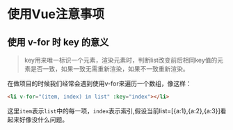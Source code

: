 # 使用Vue注意事项

## 使用 v-for 时 key 的意义

> key用来唯一标识一个元素，渲染元素时，判断list改变前后相同key值的元素是否一致，如果一致无需重新渲染，如果不一致重新渲染。

在做项目的时候我们经常会遇到使用v-for来遍历一个数组，像这样：
```html
<li v-for="(item, index) in list" :key="index"></li>
```
这里`item`表示`list`中的每一项，`index`表示索引,假设当前list=[{a:1},{a:2},{a:3}]看起来好像没什么问题。